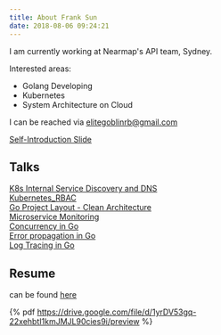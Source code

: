 ```yaml
---
title: About Frank Sun
date: 2018-08-06 09:24:21
---
```


I am currently working at Nearmap's API team, Sydney.  

Interested areas:

*  Golang Developing
*  Kubernetes
*  System Architecture on Cloud

I can be reached via elitegoblinrb@gmail.com

[Self-Introduction Slide](https://go-talks.appspot.com/github.com/eliteGoblin/talks/self-introduction/main.slide#1)


## Talks

[K8s Internal Service Discovery and DNS](https://github.com/eliteGoblin/talks/tree/master/coredns/slide)  
[Kubernetes_RBAC](https://go-talks.appspot.com/github.com/eliteGoblin/talks/Kubernetes_RBAC/slide/main.slide)  
[Go Project Layout - Clean Architecture](https://go-talks.appspot.com/github.com/eliteGoblin/talks/clean_architecture/slide/clean_arch.slide)  
[Microservice Monitoring](https://go-talks.appspot.com/github.com/eliteGoblin/talks/monitoring/slide/main.slide)  
[Concurrency in Go](https://go-talks.appspot.com/github.com/eliteGoblin/talks/concurrency/slide/main.slide)  
[Error propagation in Go](https://go-talks.appspot.com/github.com/eliteGoblin/Notes/talks/error_handling/main.slide)  
[Log Tracing in Go](https://go-talks.appspot.com/github.com/eliteGoblin/talks/trace_in_golang/slide/main.slide)  



## Resume

can be found [here](https://drive.google.com/file/d/1yrDV53gq-22xehbtI1kmJMJL90cies9i/preview)  

{% pdf https://drive.google.com/file/d/1yrDV53gq-22xehbtI1kmJMJL90cies9i/preview %}
